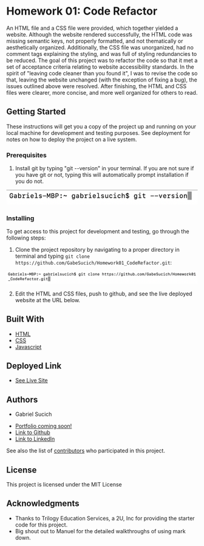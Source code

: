 
# Homework 01: Code Refactor

An HTML file and a CSS file were provided, which together yielded a website. Although the website rendered successfully, the HTML code was missing semantic keys, not properly formatted, and not thematically or aesthetically organized. Additionally, the CSS file was unorganized, had no comment tags explaining the styling, and was full of styling redundancies to be reduced. The goal of this project was to refactor the code so that it met a set of acceptance criteria relating to website accessibility standards. In the spirit of "leaving code cleaner than you found it", I was to revise the code so that, leaving the website unchanged (with the exception of fixing a bug), the issues outlined above were resolved. After finishing, the HTML and CSS files were clearer, more concise, and more well organized for others to read.

## Getting Started

These instructions will get you a copy of the project up and running on your local machine for development and testing purposes. See deployment for notes on how to deploy the project on a live system.

### Prerequisites

1. Install git by typing "git --version" in your terminal. If you are not sure if you have git or not, typing this will automatically prompt installation if you do not.

![Image](markdownassets/git.png)

### Installing

To get access to this project for development and testing, go through the following steps:

1. Clone the project repository by navigating to a proper directory in terminal and typing `git clone https://github.com/GabeSucich/Homework01_CodeRefactor.git`:

![image](markdownassets/gitclone.png)

2. Edit the HTML and CSS files, push to github, and see the live deployed website at the URL below.


## Built With

* [HTML](https://developer.mozilla.org/en-US/docs/Web/HTML)
* [CSS](https://developer.mozilla.org/en-US/docs/Web/CSS)
* [Javascript](https://developer.mozilla.org/en-US/docs/Web/JavaScript)

## Deployed Link

* [See Live Site](https://gabesucich.github.io/Homework01_CodeRefactor/)


## Authors

* Gabriel Sucich

- [Portfolio coming soon!](#)
- [Link to Github](https://github.com/GabeSucich)
- [Link to LinkedIn](www.linkedin.com/in/gabriel-sucich-6a28a71a8)

See also the list of [contributors](https://github.com/your/project/contributors) who participated in this project.

## License

This project is licensed under the MIT License 

## Acknowledgments

* Thanks to Trilogy Education Services, a 2U, Inc for providing the starter code for this project.
* Big shout out to Manuel for the detailed walkthroughs of using mark down.
